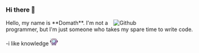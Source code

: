 ### Hi there 👋

<img width="44%" align="right" alt="Github" src="https://data.whicdn.com/images/85943829/original.png"/>
Hello, my name is **Domath**. I'm not a programmer, but I'm just someone who takes my spare time to write code.

-i like knowledge  <img src="assets/astronaut.svg" width="20px" height="20px">
